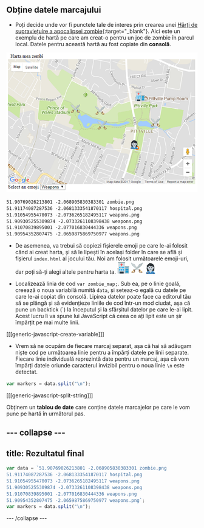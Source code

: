 ## Obține datele marcajului

+ Poți decide unde vor fi punctele tale de interes prin crearea unei [Hărți de supraviețuire a apocalipsei zombie](https://projects.raspberrypi.org/ro-RO/projects/zombie-apocalypse-map){:target="_blank"}. Aici este un exemplu de hartă pe care am creat-o pentru un joc de zombie în parcul local. Datele pentru această hartă au fost copiate din **consolă**.

![Harta cu date](images/map-precreated.png)

```html
51.90769026213801 -2.068905830383301 zombie.png
51.91174087287536 -2.0681333541870117 hospital.png
51.91054955470073 -2.0736265182495117 weapons.png
51.909305255309874 -2.0733261108398438 weapons.png
51.91070839895001 -2.077016830444336 weapons.png
51.90954352807475 -2.0659875869750977 weapons.png
```

+ De asemenea, va trebui să copiezi fișierele emoji pe care le-ai folosit când ai creat harta, și să le lipești în același folder în care se află și fișierul `index.html` al jocului tău. Noi am folosit următoarele emoji-uri, dar poți să-ți alegi altele pentru harta ta. ![Spital](images/hospital.png) ![Arme](images/weapons.png) ![Zombi](images/zombie.png)

+ Localizează linia de cod `var zombie_map;`. Sub ea, pe o linie goală, creează o noua variabilă numită `data`, și seteaz-o egală cu datele pe care le-ai copiat din consolă. Lipirea datelor poate face ca editorul tău să se plângă și să evidențieze liniile de cod într-un mod ciudat, așa că pune un backtick (\`) la începutul și la sfârșitul datelor pe care le-ai lipit. Acest lucru îi va spune lui JavaScript că ceea ce ați lipit este un șir împărțit pe mai multe linii.

[[[generic-javascript-create-variable]]]

+ Vrem să ne ocupăm de fiecare marcaj separat, așa că hai să adăugam niște cod pe următoarea linie pentru a împărți datele pe linii separate. Fiecare linie individuală reprezintă date pentru un marcaj, așa că vom împărți datele oriunde caracterul invizibil pentru o noua linie `\n` este detectat.

```JavaScript
var markers = data.split("\n");
```

[[[generic-javascript-split-string]]]

Obținem un **tablou de date** care conține datele marcajelor pe care le vom pune pe hartă în următorul pas.

--- collapse ---
---
title: Rezultatul final
---

```JavaScript
var data = `51.90769026213801 -2.068905830383301 zombie.png
51.91174087287536 -2.0681333541870117 hospital.png
51.91054955470073 -2.0736265182495117 weapons.png
51.909305255309874 -2.0733261108398438 weapons.png
51.91070839895001 -2.077016830444336 weapons.png
51.90954352807475 -2.0659875869750977 weapons.png`;
var markers = data.split("\n");
```

--- /collapse ---